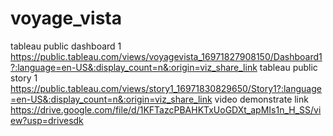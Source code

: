 # voyage_vista
tableau public dashboard 1 https://public.tableau.com/views/voyagevista_16971827908150/Dashboard1?:language=en-US&:display_count=n&:origin=viz_share_link
tableau public story 1 https://public.tableau.com/views/story1_16971830829650/Story1?:language=en-US&:display_count=n&:origin=viz_share_link
video demonstrate link https://drive.google.com/file/d/1KFTazcPBAHKTxUoGDXt_apMIs1n_H_SS/view?usp=drivesdk
